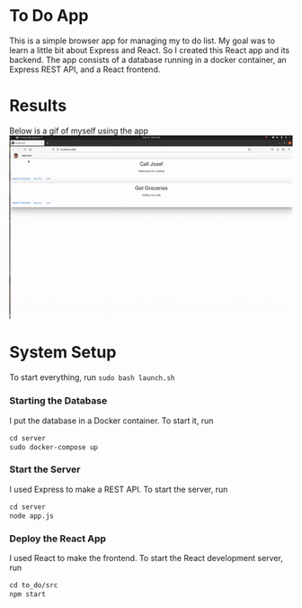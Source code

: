 # To Do App
This is a simple browser app for managing my to do list. My goal was to learn a little bit about Express and React. So I created this React app and its backend. The app consists of a database running in a docker container, an Express REST API, and a React frontend.  

# Results
Below is a gif of myself using the app <br />
![Demo gif](videos/demo.gif)

# System Setup
To start everything, run ```sudo bash launch.sh```

### Starting the Database
I put the database in a Docker container. To start it, run 
``` 
cd server
sudo docker-compose up
```

### Start the Server
I used Express to make a REST API. To start the server, run
```
cd server 
node app.js
```

### Deploy the React App
I used React to make the frontend. To start the React development server, run
```
cd to_do/src
npm start
``` 



